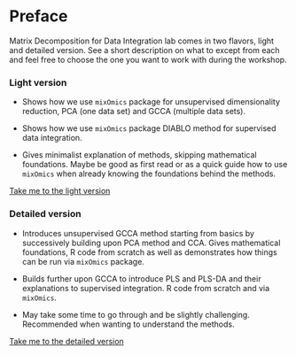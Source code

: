 # Preface

Matrix Decomposition for Data Integration lab comes in two flavors, light and detailed version. See a short description on what to except from each and feel free to choose the one you want to work with during the workshop. 

### Light version

- Shows how we use `mixOmics` package for unsupervised dimensionality reduction, PCA (one data set) and GCCA (multiple data sets).

- Shows how we use `mixOmics` package DIABLO method for supervised data integration.

- Gives minimalist explanation of methods, skipping mathematical foundations. Maybe be good as first read or as a quick guide how to use `mixOmics` when already knowing the foundations behind the methods.

[Take me to the light version](mixomics-light.qmd)

### Detailed version

- Introduces unsupervised GCCA method starting from basics by successively building upon PCA method and CCA. Gives mathematical foundations, R code from scratch as well as demonstrates how things can be run via `mixOmics` package.

- Builds further upon GCCA to introduce PLS and PLS-DA and their explanations to supervised integration. R code from scratch and via `mixOmics`. 

- May take some time to go through and be slightly challenging. Recommended when wanting to understand the methods. 

[Take me to the detailed version](mixomics.qmd)
